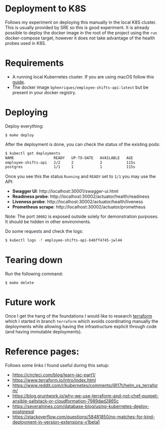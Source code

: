 # Deployment to K8S

Follows my experiment on deploying this manually in the local K8S cluster. This is usually provided by SRE so this is 
good experiment. It is already possible to deploy the docker image in the root of the project using the `run` docker-compose
target, however it does not take advantage of the health probes used in K8S.

# Requirements

- A running local Kubernetes cluster. If you are using macOS follow this [guide](https://docs.docker.com/docker-for-mac/#kubernetes).
- The docker image `bphenriques/employee-shifts-api:latest` but be present in your docker registry.

# Deploying

Deploy everything:
```
$ make deploy
```

After the deployment is done, you can check the status of the existing pods:
```sh
$ kubectl get deployments
NAME                  READY   UP-TO-DATE   AVAILABLE   AGE
employee-shifts-api   2/2     2            2           115s
postgres              1/1     1            1           115s
```

Once you see this the status `Running` and `READY` set to `1/1` you may use the API:
- **Swagger UI**: http://localhost:30001/swagger-ui.html
- **Readiness probe**: http://localhost:30002/actuator/health/readiness
- **Liveness probe**: http://localhost:30002/actuator/health/liveness
- **Prometheus scrape**: http://localhost:30002/actuator/prometheus

Note: The port `30002` is exposed outside solely for demonstration purposes. It should be hidden in other environments.

Do some requests and check the logs:
```sh
$ kubectl logs -f employee-shifts-api-b46ff4745-jwl44
```

# Tearing down
Run the following command:
```
$ make delete
```

# Future work

Once I get the hang of the foundations I would like to research [terraform](https://www.terraform.io/)
which I started in branch `terraform` which avoids coordinating manually the deployments while allowing having the
infrastructure explicit through code (and having immutable deployments).

# Reference pages:

Follows some links I found useful during this setup:
- https://circleci.com/blog/learn-iac-part1/
- https://www.terraform.io/intro/index.html
- https://www.reddit.com/r/kubernetes/comments/i9l17t/helm_vs_terraform/  
- https://blog.gruntwork.io/why-we-use-terraform-and-not-chef-puppet-ansible-saltstack-or-cloudformation-7989dad2865c
- https://severalnines.com/database-blog/using-kubernetes-deploy-postgresql
- https://stackoverflow.com/questions/58481850/no-matches-for-kind-deployment-in-version-extensions-v1beta1
